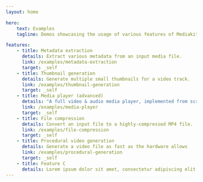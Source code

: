 ```yaml
---
layout: home

hero:
    text: Examples
    tagline: Demos showcasing the usage of various features of Mediakit

features:
    - title: Metadata extraction
      details: Extract various metadata from an input media file.
      link: /examples/metadata-extraction
      target: _self
    - title: Thumbnail generation
      details: Generate multiple small thumbnails for a video track.
      link: /examples/thumbnail-generation
      target: _self
    - title: Media player (advanced)
      details: "A full video & audio media player, implemented from scratch with Mediakit, with microsecond playback accuracy."
      link: /examples/media-player
      target: _self
    - title: File compression
      details: Convert an input file to a highly-compressed MP4 file.
      link: /examples/file-compression
      target: _self
    - title: Procedural video generation
      details: Generate a video file as fast as the hardware allows
      link: /examples/procedural-generation
      target: _self
    - title: Feature C
      details: Lorem ipsum dolor sit amet, consectetur adipiscing elit
---
```

